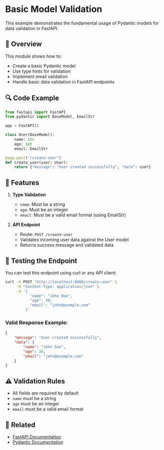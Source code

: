 # Basic Model Validation

This example demonstrates the fundamental usage of Pydantic models for data validation in FastAPI.

## 📝 Overview

This module shows how to:
- Create a basic Pydantic model
- Use type hints for validation
- Implement email validation
- Handle basic data validation in FastAPI endpoints

## 🔍 Code Example

```python
from fastapi import FastAPI
from pydantic import BaseModel, EmailStr

app = FastAPI()

class User(BaseModel):
    name: str
    age: int
    email: EmailStr

@app.post("/create-user")
def create_user(user: User):
    return {"message": "User created successfully", "data": user}
```

## 🎯 Features

1. **Type Validation**
   - `name`: Must be a string
   - `age`: Must be an integer
   - `email`: Must be a valid email format (using EmailStr)

2. **API Endpoint**
   - Route: `POST /create-user`
   - Validates incoming user data against the User model
   - Returns success message and validated data

## 🚀 Testing the Endpoint

You can test this endpoint using curl or any API client:

```bash
curl -X POST "http://localhost:8000/create-user" \
     -H "Content-Type: application/json" \
     -d '{
           "name": "John Doe",
           "age": 30,
           "email": "john@example.com"
         }'
```

### Valid Response Example:
```json
{
    "message": "User created successfully",
    "data": {
        "name": "John Doe",
        "age": 30,
        "email": "john@example.com"
    }
}
```

## ⚠️ Validation Rules

- All fields are required by default
- `name` must be a string
- `age` must be an integer
- `email` must be a valid email format

## 🔗 Related

- [FastAPI Documentation](https://fastapi.tiangolo.com/)
- [Pydantic Documentation](https://pydantic-docs.helpmanual.io/) 